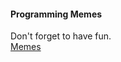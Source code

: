 #### Programming Memes

Don't forget to have fun.  
[Memes](https://www.probytes.net/blog/programming-memes-2018/)
